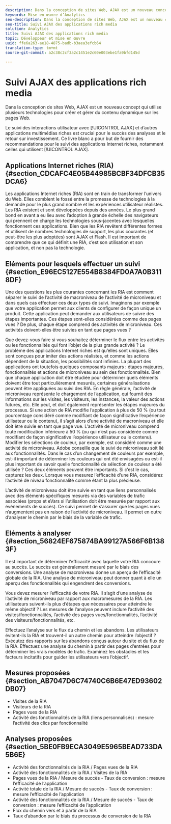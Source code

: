 ```yaml
---
description: Dans la conception de sites Web, AJAX est un nouveau concept qui utilise plusieurs technologies pour créer et gérer du contenu dynamique sur les pages Web.
keywords: Mise en œuvre d’Analytics
seo-description: Dans la conception de sites Web, AJAX est un nouveau concept qui utilise plusieurs technologies pour créer et gérer du contenu dynamique sur les pages Web.
seo-title: Suivi AJAX des applications rich media
solution: Analytics
title: Suivi AJAX des applications rich media
topic: Développeur et mise en œuvre
uuid: ffe6a263-ae18-4875-badb-b3aea3efcb64
translation-type: tm+mt
source-git-commit: a2c38c2cf3a2c1451e2c60e003ebe1fa9bfd145d

---
```



# Suivi AJAX des applications rich media

Dans la conception de sites Web, AJAX est un nouveau concept qui utilise plusieurs technologies pour créer et gérer du contenu dynamique sur les pages Web.

Le suivi des interactions utilisateur avec [!UICONTROL AJAX] et d’autres applications multimédias riches est crucial pour le succès des analyses et le retour sur investissement. Ce livre blanc a pour but de fournir des recommandations pour le suivi des applications Internet riches, notamment celles qui utilisent [!UICONTROL AJAX].

## Applications Internet riches (RIA) {#section_CDCAFC4E05B44985BCBF34DFCB35DCA6}

Les applications Internet riches (RIA) sont en train de transformer l’univers du Web. Elles comblent le fossé entre la promesse de technologies à la demande pour le plus grand nombre et les expériences utilisateur réalistes. Les RIA existent et sont développées depuis des années. Le plus grand bond en avant a eu lieu avec l’adoption à grande échelle des navigateurs qui prennent en charge les technologies sous-jacentes avec lesquelles fonctionnent ces applications. Bien que les RIA revêtent différentes formes et utilisent de nombres technologies de support, les plus courantes (et peut-être les plus adoptées) sont AJAX et Flash. Il est important de comprendre que ce qui définit une RIA, c’est son utilisation et son application, et non pas la technologie.

## Eléments pour lesquels effectuer un suivi {#section_E96EC5127E554B8384FD0A7A0B3118DF}

Une des questions les plus courantes concernant les RIA est comment séparer le suivi de l’activité de macroniveau de l’activité de microniveau et dans quels cas effectuer ces deux types de suivi. Imaginons par exemple que votre application permet aux clients de configurer de façon unique un produit. Cette application peut demander aux utilisateurs de suivre des étapes importantes. Ces étapes sont-elles considérées comme des pages vues ? De plus, chaque étape comprend des activités de microniveau. Ces activités doivent-elles être suivies en tant que pages vues ?

Que devez-vous faire si vous souhaitez déterminer le flux entre les activités ou les fonctionnalités qui font l’objet de la plus grande activité ? Le problème des applications Internet riches est qu’elles sont uniques. Elles sont conçues pour imiter des actions réalistes, et comme les actions dépendent de la situation, les possibilités sont infinies. La plupart des applications ont toutefois quelques composants majeurs : étapes majeures, fonctionnalités et actions de microniveau au sein des fonctionnalités. Bien que chaque application doit être étudiée pour déterminer quels éléments doivent être tout particulièrement mesurés, certaines généralisations peuvent être appliquées au suivi des RIA.
En règle générale, l’activité de microniveau représente le chargement de l’application, qui fournit des informations sur les visites, les visiteurs, les instances, la valeur des actions futures, etc. Elle peut, et doit également représenter les étapes majeures du processus. Si une action de RIA modifie l’application à plus de 50 % (ou tout pourcentage considéré comme modifiant de façon significative l’expérience utilisateur ou le contenu), il s’agit alors d’une activité de macroniveau et elle doit être suivie en tant que page vue. L’activité de microniveau comprend toute modification inférieure à 50 % (ou qui n’est pas considérée comme modifiant de façon significative l’expérience utilisateur ou le contenu). Modifier les sélections de couleur, par exemple, est considéré comme une activité de microniveau. Adobe conseille que le suivi de microniveau soit lié aux fonctionnalités. Dans le cas d’un changement de couleurs par exemple, est-il important de déterminer les couleurs qui ont été envisagées ou est-il plus important de savoir quelle fonctionnalité de sélection de couleur a été utilisée ? Ces deux éléments peuvent être importants. Si c’est le cas, capturez les deux. Lorsque vous mesurez l’efficacité d’une RIA, considérez l’activité de niveau fonctionnalité comme étant la plus précieuse.

L’activité de microniveau doit être suivie en tant que liens personnalisés avec des éléments spécifiques mesurés via des variables de trafic associées (props et eVars si l’utilisation doit être mesurée par rapport aux événements de succès). Ce suivi permet de s’assurer que les pages vues n’augmentent pas en raison de l’activité de microniveau. Il permet en outre d’analyser le chemin par le biais de la variable de trafic.

## Eléments à analyser {#section_56824EF675874BA99127A566F6B1383F}

Il est important de déterminer l’efficacité avec laquelle votre RIA concoure au succès. Le succès est généralement mesuré par le biais des conversions. Une analyse de macroniveau donne un aperçu de l’efficacité globale de la RIA. Une analyse de microniveau peut donner quant à elle un aperçu des fonctionnalités qui engendrent des conversions.

Vous devez mesurer l’efficacité de votre RIA. Il s’agit d’une analyse de l’activité de microniveau par rapport aux macromesures de la RIA. Les utilisateurs suivent-ils plus d’étapes que nécessaires pour atteindre le même objectif ? Les mesures de l’analyse peuvent inclure l’activité des visites/fonctionnalités, l’activité des pages vues/fonctionnalités, l’activité des visiteurs/fonctionnalités, etc.

Effectuez l’analyse sur le flux du chemin et les abandons. Les utilisateurs évitent-ils la RIA et trouvent-il un autre chemin pour atteindre l’objectif ? Exécutez des rapports sur les abandons conçus autour du site et du flux de la RIA. Effectuez une analyse du chemin à partir des pages d’entrées pour déterminer les vrais modèles de trafic. Examinez les obstacles et les facteurs incitatifs pour guider les utilisateurs vers l’objectif.

## Mesures proposées {#section_AB7047D6C74740C6B6E47ED93602DB07}

* Visites de la RIA
* Visiteurs de la RIA
* Pages vues de la RIA
* Activité des fonctionnalités de la RIA (liens personnalisés) : mesure l’activité des clics par fonctionnalité

## Analyses proposées {#section_5BE0FB9ECA3049E5965BEAD733DA5B6E}

* Activité des fonctionnalités de la RIA / Pages vues de la RIA
* Activité des fonctionnalités de la RIA / Visites de la RIA
* Pages vues de la RIA / Mesure de succès - Taux de conversion : mesure l’efficacité de l’application
* Activité totale de la RIA / Mesure de succès - Taux de conversion : mesure l’efficacité de l’application
* Activité des fonctionnalités de la RIA / Mesure de succès - Taux de conversion : mesure l’efficacité de l’application
* Flux du chemin vers et à partir de la RIA
* Taux d’abandon par le biais du processus de conversion de la RIA

